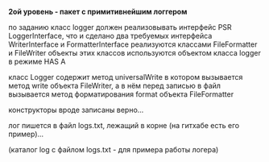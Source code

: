 **2ой уровень - пакет с примитивнейшим логгером**

по заданию класс logger должен реализовывать интерфейс PSR LoggerInterface, что и сделано
два требуемых интерфейса WriterInterface и FormatterInterface реализуются классами FileFormatter и FileWriter
объекты этих классов используются объектом класса logger в режиме HAS A

класс Logger содержит метод universalWrite в котором вызывается метод write объекта FileWriter, 
а в нём перед записью в файл вызывается метод форматирования format объекта FileFormatter

конструкторы вроде записаны верно...

лог пишется в файл logs.txt, лежащий в корне (на гитхабе есть его пример)...


(каталог log с файлом logs.txt - для примера работы логера)